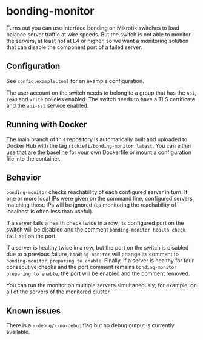 # bonding-monitor

Turns out you can use interface bonding on Mikrotik switches to load balance server traffic at wire speeds. But the switch is not able to monitor the servers, at least not at L4 or higher, so we want a monitoring solution that can disable the component port of a failed server.

## Configuration

See `config.example.toml` for an example configuration.

The user account on the switch needs to belong to a group that has the `api`, `read` and `write` policies enabled. The switch needs to have a TLS certificate and the `api-ssl` service enabled.

## Running with Docker

The main branch of this repository is automatically built and uploaded to Docker Hub with the tag `richiefi/bonding-monitor:latest`. You can either use that are the baseline for your own Dockerfile or mount a configuration file into the container.

## Behavior

`bonding-monitor` checks reachability of each configured server in turn. If one or more local IPs were given on the command line, configured servers matching those IPs will be ignored (as monitoring the reachability of localhost is often less than useful).

If a server fails a health check twice in a row, its configured port on the switch will be disabled and the comment `bonding-monitor health check fail` set on the port.

If a server is healthy twice in a row, but the port on the switch is disabled due to a previous failure, `bonding-monitor` will change its comment to `bonding-monitor preparing to enable`. Finally, if a server is healthy for four consecutive checks and the port comment remains `bonding-monitor preparing to enable`, the port will be enabled and the comment removed.

You can run the monitor on multiple servers simultaneously; for example, on all of the servers of the monitored cluster.

## Known issues

There is a `--debug/--no-debug` flag but no debug output is currently available.
